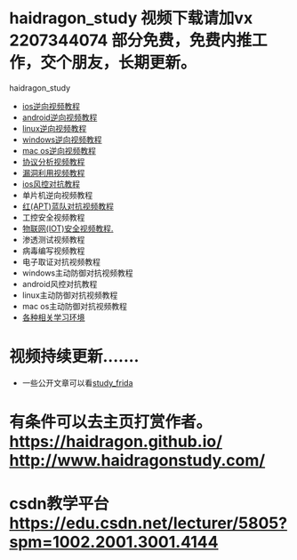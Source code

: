 # haidragon_study  视频下载请加vx 2207344074 部分免费，免费内推工作，交个朋友，长期更新。
haidragon_study

* [ios逆向视频教程](https://github.com/haidragon/haidragon_study/blob/master/ios%E9%80%86%E5%90%91%E8%A7%86%E9%A2%91%E6%95%99%E7%A8%8B.md)
* [android逆向视频教程](https://github.com/haidragon/haidragon_study/blob/master/android%E9%80%86%E5%90%91%E8%A7%86%E9%A2%91%E6%95%99%E7%A8%8B.md)
* [linux逆向视频教程](https://github.com/haidragon/haidragon_study/blob/master/linux%E9%80%86%E5%90%91%E8%A7%86%E9%A2%91%E6%95%99%E7%A8%8B.md)
* [windows逆向视频教程](https://github.com/haidragon/haidragon_study/blob/master/windows%E9%80%86%E5%90%91%E8%A7%86%E9%A2%91%E6%95%99%E7%A8%8B.md)
* [mac os逆向视频教程](https://github.com/haidragon/haidragon_study/blob/master/mac%20os%E9%80%86%E5%90%91%E8%A7%86%E9%A2%91%E6%95%99%E7%A8%8B.md)
* [协议分析视频教程](https://github.com/haidragon/haidragon_study/blob/master/%E7%BD%91%E7%BB%9C%E5%8D%8F%E8%AE%AE%E5%85%A8%E6%B5%81%E9%87%8F%E5%88%86%E6%9E%90%E8%A7%86%E9%A2%91%E6%95%99%E7%A8%8B.md)
* [漏洞利用视频教程](https://github.com/haidragon/haidragon_study/blob/master/%E6%BC%8F%E6%B4%9E%E5%88%A9%E7%94%A8%E8%A7%86%E9%A2%91%E6%95%99%E7%A8%8B.md)
* [ios风控对抗教程](https://github.com/haidragon/haidragon_study/blob/master/ios%E9%A3%8E%E6%8E%A7%E5%AF%B9%E6%8A%97%E6%95%99%E7%A8%8B.md)
* 单片机逆向视频教程
* [红(APT)蓝队对抗视频教程](https://github.com/haidragon/haidragon_study/blob/master/windows%E7%BA%A2%E8%93%9D%E5%AF%B9%E6%8A%97%E8%A7%86%E9%A2%91%E6%95%99%E7%A8%8B(APT).md)
* 工控安全视频教程
* [物联网(IOT)安全视频教程.](https://github.com/haidragon/haidragon_study/blob/master/%E7%89%A9%E8%81%94%E7%BD%91(IOT)%E5%AE%89%E5%85%A8%E8%A7%86%E9%A2%91%E6%95%99%E7%A8%8B.md)
* 渗透测试视频教程
* 病毒编写视频教程
* 电子取证对抗视频教程
* windows主动防御对抗视频教程
* android风控对抗教程
* linux主动防御对抗视频教程
* mac os主动防御对抗视频教程
* [各种相关学习环境](https://github.com/haidragon/study_learn_environment)
# 视频持续更新.......
* 一些公开文章可以看[study_frida](https://github.com/haidragon/study_frida)
# 有条件可以去主页打赏作者。 https://haidragon.github.io/   http://www.haidragonstudy.com/
# csdn教学平台 https://edu.csdn.net/lecturer/5805?spm=1002.2001.3001.4144
